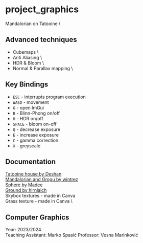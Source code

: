 # project_graphics
Mandalorian on Tatooine \

## Advanced techniques
- Cubemaps \
- Anti Aliasing \
- HDR & Bloom \
- Normal & Parallax mapping \

## Key Bindings
- `ESC` - interrupts program execution
- `WASD` - movement
- `G` - open ImGui
- `B` - Blinn-Phong on/off
- `H` - HDR on/off
- `SPACE` - bloom on-off
- `Q` - decrease exposure
- `E` - increase exposure
- `C` - gamma correction
- `X` - greyscale

## Documentation
[Tatooine house by Deshan](https://sketchfab.com/3d-models/tatooine-e1a2af1e90db4b5ebe817b259fe50bf0) \
[Mandalorian and Grogu by wintrez](https://sketchfab.com/3d-models/mandalorian-blender-model-0ad6c7b238da405c963f710417285808) \
[Sphere by Madee](https://sketchfab.com/3d-models/rusty-metal-sphere-65e54b2d2e294075845b2ee73cd721aa) \
[Ground by hirnlaich](https://sketchfab.com/3d-models/be-mountain-dunes-c5fcf8e9f37e4db9aa75d857f1adcf56) \
Skybox textures - made in Canva \
Grass texture - made in Canva \

## Computer Graphics
Year: 2023/2024 \
Teaching Assistant: Marko Spasić
Professor: Vesna Marinković
